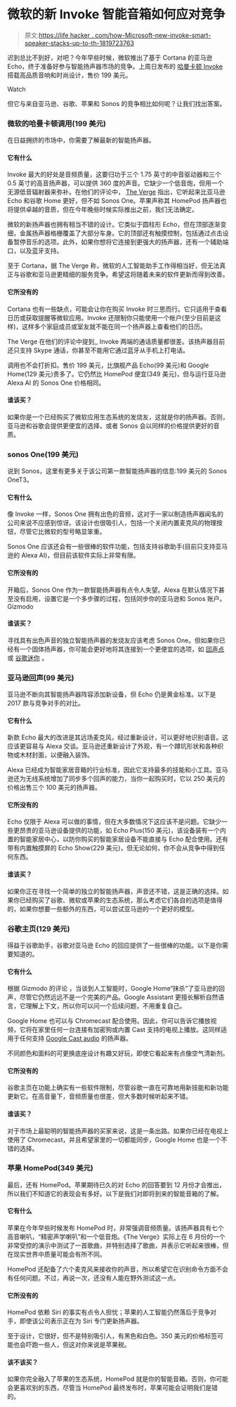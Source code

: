 # 微软的新 Invoke 智能音箱如何应对竞争

> 原文:[https://life hacker . com/how-Microsoft-new-invoke-smart-speaker-stacks-up-to-th-1819723763](https://lifehacker.com/how-microsofts-new-invoke-smart-speaker-stacks-up-to-th-1819723763)

迟到总比不到好，对吧？今年早些时候，微软推出了基于 Cortana 的亚马逊 Echo，终于准备好参与智能扬声器市场的竞争。上周日发布的 [哈曼卡顿 Invoke](https://www.microsoft.com/en-us/cortana/devices/invoke) 搭载高品质音响和时尚设计，售价 199 美元。

Watch

但它与来自亚马逊、谷歌、苹果和 Sonos 的竞争相比如何呢？让我们找出答案。

### 微软的哈曼卡顿调用(199 美元)

在日益拥挤的市场中，你需要了解最新的智能扬声器。

#### 它有什么

Invoke 最大的好处是音频质量，这要归功于三个 1.75 英寸的中音驱动器和三个 0.5 英寸的高音扬声器，可以提供 360 度的声音。它缺少一个低音炮，但用一个无源低音辐射器来弥补。在他们的评论中， [The Verge](https://www.theverge.com/2017/10/20/16505468/harman-kardon-invoke-cortana-microsoft-smart-speaker-review) 指出，它听起来比亚马逊 Echo 和谷歌 Home 更好，但不如 Sonos One。苹果声称其 HomePod 扬声器也将提供卓越的音质，但在今年晚些时候实际推出之前，我们无法确定。

微软的新扬声器也拥有相当不错的设计。它类似于圆柱形 Echo，但在顶部逐渐变细，金属扬声器格栅覆盖了大部分车身。它的顶部还有触摸控制，包括通过点击设备暂停音乐的选项。此外，如果你想将它连接到更强大的扬声器，还有一个辅助端口，以及蓝牙支持。

至于 Cortana，据 The Verge 称，微软的人工智能助手工作得相当好，但无法真正与谷歌和亚马逊更精细的服务竞争。希望这将随着未来的软件更新而得到改善。

#### 它所没有的

Cortana 也有一些缺点，可能会让你在购买 Invoke 时三思而行。它只适用于查看日历或获取提醒等微软应用。Invoke 还限制你只能使用一个帐户(至少目前是这样)，这样多个家庭成员或室友就不能在同一个扬声器上查看他们的日历。

The Verge 在他们的评论中提到,, Invoke 两端的通话质量都很差。该扬声器目前还只支持 Skype 通话，你甚至不能用它通过蓝牙从手机上打电话。

调用也不会打折扣。售价 199 美元，比旗舰产品 Echo(99 美元)和 Google Home(129 美元)贵多了。它仍然比 HomePod 便宜(349 美元)，但与运行亚马逊 Alexa AI 的 Sonos One 价格相同。

#### 谁该买？

如果你是一个已经购买了微软应用生态系统的发烧友，这就是你的扬声器。否则，亚马逊和谷歌会提供更便宜的选择，或者 Sonos 会以同样的价格提供更好的音质。

### sonos One(199 美元)

说到 Sonos，这里有更多关于该公司第一款智能扬声器的信息:199 美元的 Sonos OneT3。

#### 它有什么

像 Invoke 一样，Sonos One 拥有出色的音频，这对于一家以制造扬声器闻名的公司来说不应感到惊讶。该设计也很吸引人，包括一个关闭内置麦克风的物理按钮，尽管它比微软的型号略显笨重。

Sonos One 应该还会有一些很棒的软件功能，包括支持谷歌助手(目前只支持亚马逊的 Alexa AI)，但目前该软件实际上非常有限。

#### 它所没有的

开箱后，Sonos One 作为一款智能扬声器有点令人失望。Alexa 在默认情况下甚至没有启用，设置它是一个多步骤的过程，包括同步你的亚马逊和 Sonos 账户。Gizmodo

#### 谁该买？

寻找具有出色声音的独立智能扬声器的发烧友应该考虑 Sonos One。但如果你已经有一个固体扬声器，你可能会更好地将其连接到一个更便宜的选项，如 [回声点](https://lifehacker.com/amazon-split-the-echo-in-half-to-create-two-new-alexa-d-1762620816) 或 [谷歌迷你](https://lifehacker.com/should-you-buy-a-new-google-home-speaker-1819148716) 。

### 亚马逊回声(99 美元)

亚马逊不断向其智能扬声器阵容添加新设备，但 Echo 仍是黄金标准。以下是 2017 款与竞争对手的对比。

#### 它有什么

新款 Echo 最大的改进是其远场麦克风，经过重新设计，可以更好地识别语音。这应该更容易与 Alexa 交谈。亚马逊还重新设计了外观，有一个蹲坑形状和各种织物或木材封面，以便融入装饰。

Alexa 已经成为智能家居音箱的行业标准，因此它支持最多的技能和小工具。亚马逊还为无线系统增加了同步多个回声的能力，当你一起购买时，它以 250 美元的价格出售三个 100 美元的扬声器。

#### 它所没有的

Echo 仅限于 Alexa 可以做的事情，但在大多数情况下这应该不是问题。它缺少一些更昂贵的亚马逊设备提供的功能，如 Echo Plus(150 美元)，该设备装有一个内置的智能家居中心，以防你购买的智能家居设备不能直接与 Echo 配合使用。还有带有内置触摸屏的 Echo Show(229 美元)，但无论如何，你不会从竞争中得到任何东西。

#### 谁该买？

如果你正在寻找一个简单的独立的智能扬声器，声音还不错，这是正确的选择。如果你已经购买了谷歌、微软或苹果的生态系统，那么考虑它们各自的选项是值得的，如果你想要一些额外的东西，可以尝试亚马逊的一个更好的模型。

### 谷歌主页(129 美元)

得益于谷歌助手，谷歌对亚马逊 Echo 的回应提供了一些很棒的功能。以下是你需要知道的。

#### 它有什么

根据 Gizmodo 的评论 ，当谈到人工智能时，Google Home“抹杀”了亚马逊的回声，尽管它仍然远远不是一个完美的产品。Google Assistant 更擅长解析自然语言，它理解上下文，所以你可以问一个后续问题，不用重复自己。

Google Home 也可以与 Chromecast 配合使用。因此，你可以告诉它播放视频，它将在家里任何一台连接有加密狗或内置 Cast 支持的电视上播放。这同样适用于任何支持 [Google Cast audio](https://gizmodo.com/google-cast-for-audio-can-googles-airplay-answer-be-mo-1677348050) 的扬声器。

不同颜色和面料的可更换底座设计有趣又好玩，即使它看起来有点像空气清新剂。

#### 它所没有的

谷歌主页在功能上确实有一些软件限制，尽管谷歌一直在可靠地用新技能和新功能更新它。在高音量下，音频质量也很差，但大多数时候听起来不错。

#### 谁该买？

对于市场上最聪明的智能扬声器的买家来说，这是一条出路。如果你已经在电视上使用了 Chromecast，并且希望家里的一切都能同步，Google Home 也是一个不错的选择。

### 苹果 HomePod(349 美元)

最后，还有 HomePod。苹果期待已久的对 Echo 的回答要到 12 月份才会推出，所以我们不知道它的表现会有多好。以下是我们对即将到来的智能音箱的了解。

#### 它有什么

苹果在今年早些时候发布 HomePod 时，非常强调音频质量。该扬声器具有七个高音喇叭，“精密声学喇叭”和一个低音炮。《The Verge》实际上在 6 月份的一个非常受控的演示中测试了一首歌曲，并特别选择了歌曲，并表示它听起来很棒，但在现实世界中质量可能会有所不同。

HomePod 还配备了六个麦克风来接收你的声音，所以希望它在识别命令方面不会有任何问题。不过，再说一次，还没有人能在野外测试这一点。

#### 它所没有的

HomePod 依赖 Siri 的事实有点令人担忧；苹果的人工智能仍然落后于竞争对手，即使该公司表示正在为 Siri 专门更新扬声器。

至于设计，它很好，但不是特别吸引人，有黑色和白色。350 美元的价格标签可能也会吓跑一些人，但这对你来说是苹果税。

#### 该不该买？

如果你完全融入了苹果的生态系统，HomePod 就是你的智能音箱。否则，你可能会更喜欢别的东西，尽管当 HomePod 最终发布时，苹果可能会证明我们是错的。